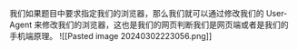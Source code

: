 我们如果题目中要求指定我们的浏览器，那么我们就可以通过修改我们的 User-Agent 来修改我们的浏览器，这也是我们的网页判断我们是网页端或者是我们的手机端原理。
![[Pasted image 20240302223056.png]]